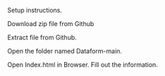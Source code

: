 Setup instructions.

Download zip file from Github

Extract file from Github.

Open the folder named Dataform-main.
 
Open Index.html in Browser. Fill out the information.
